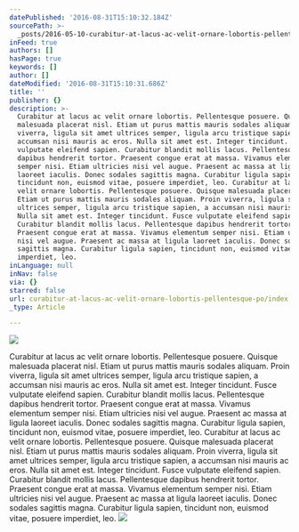 ```yaml
---
datePublished: '2016-08-31T15:10:32.184Z'
sourcePath: >-
  _posts/2016-05-10-curabitur-at-lacus-ac-velit-ornare-lobortis-pellentesque-po.md
inFeed: true
authors: []
hasPage: true
keywords: []
author: []
dateModified: '2016-08-31T15:10:31.686Z'
title: ''
publisher: {}
description: >-
  Curabitur at lacus ac velit ornare lobortis. Pellentesque posuere. Quisque
  malesuada placerat nisl. Etiam ut purus mattis mauris sodales aliquam. Proin
  viverra, ligula sit amet ultrices semper, ligula arcu tristique sapien, a
  accumsan nisi mauris ac eros. Nulla sit amet est. Integer tincidunt. Fusce
  vulputate eleifend sapien. Curabitur blandit mollis lacus. Pellentesque
  dapibus hendrerit tortor. Praesent congue erat at massa. Vivamus elementum
  semper nisi. Etiam ultricies nisi vel augue. Praesent ac massa at ligula
  laoreet iaculis. Donec sodales sagittis magna. Curabitur ligula sapien,
  tincidunt non, euismod vitae, posuere imperdiet, leo. Curabitur at lacus ac
  velit ornare lobortis. Pellentesque posuere. Quisque malesuada placerat nisl.
  Etiam ut purus mattis mauris sodales aliquam. Proin viverra, ligula sit amet
  ultrices semper, ligula arcu tristique sapien, a accumsan nisi mauris ac eros.
  Nulla sit amet est. Integer tincidunt. Fusce vulputate eleifend sapien.
  Curabitur blandit mollis lacus. Pellentesque dapibus hendrerit tortor.
  Praesent congue erat at massa. Vivamus elementum semper nisi. Etiam ultricies
  nisi vel augue. Praesent ac massa at ligula laoreet iaculis. Donec sodales
  sagittis magna. Curabitur ligula sapien, tincidunt non, euismod vitae, posuere
  imperdiet, leo.
inLanguage: null
inNav: false
via: {}
starred: false
url: curabitur-at-lacus-ac-velit-ornare-lobortis-pellentesque-po/index.html
_type: Article

---
```

![](https://the-grid-user-content.s3-us-west-2.amazonaws.com/09107efe-eb9b-41a5-8d73-4e4b0590b55a.png)

Curabitur at lacus ac velit ornare lobortis. Pellentesque posuere. Quisque malesuada placerat nisl. Etiam ut purus mattis mauris sodales aliquam. Proin viverra, ligula sit amet ultrices semper, ligula arcu tristique sapien, a accumsan nisi mauris ac eros. Nulla sit amet est. Integer tincidunt. Fusce vulputate eleifend sapien. Curabitur blandit mollis lacus. Pellentesque dapibus hendrerit tortor. Praesent congue erat at massa. Vivamus elementum semper nisi. Etiam ultricies nisi vel augue. Praesent ac massa at ligula laoreet iaculis. Donec sodales sagittis magna. Curabitur ligula sapien, tincidunt non, euismod vitae, posuere imperdiet, leo. Curabitur at lacus ac velit ornare lobortis. Pellentesque posuere. Quisque malesuada placerat nisl. Etiam ut purus mattis mauris sodales aliquam. Proin viverra, ligula sit amet ultrices semper, ligula arcu tristique sapien, a accumsan nisi mauris ac eros. Nulla sit amet est. Integer tincidunt. Fusce vulputate eleifend sapien. Curabitur blandit mollis lacus. Pellentesque dapibus hendrerit tortor. Praesent congue erat at massa. Vivamus elementum semper nisi. Etiam ultricies nisi vel augue. Praesent ac massa at ligula laoreet iaculis. Donec sodales sagittis magna. Curabitur ligula sapien, tincidunt non, euismod vitae, posuere imperdiet, leo.
![](https://the-grid-user-content.s3-us-west-2.amazonaws.com/b0b06c4b-cc66-4c0f-b28a-5e94dcdd97ff.jpg)